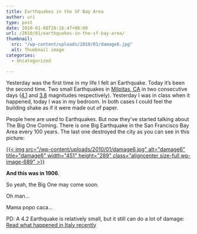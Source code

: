 ```yaml
---
title: Earthquakes in the SF Bay Area
author: uri
type: post
date: 2010-01-08T20:16:47+00:00
url: /2010/01/earthquakes-in-the-sf-bay-area/
thumbnail:
  src: "/wp-content/uploads/2010/01/damage6.jpg"
  alt: Thumbnail image
categories:
  - Uncategorized

---
```

Yesterday was the first time in my life I felt an Earthquake. Today it&#8217;s been the second time. Two small Earthquakes in [Milpitas, CA][1] in two consecutive days ([4.1][2] and [3.8][3] magnitudes respectively). Yesterday I was in class when it happened, today I was in my bedroom. In both cases I could feel the building shake as if it were made out of paper.

People here are used to Earthquakes. But now they&#8217;ve started talking about The Big One Coming. There is one Big Earthquake in the San Francisco Bay Area every 100 years. The last one destroyed the city as you can see in this picture:

[{{< img src="/wp-content/uploads/2010/01/damage6.jpg" alt="damage6" title="damage6" width="451" height="289" class="aligncenter size-full wp-image-689" >}}][4]

**And this was in 1906**. 

So yeah, the Big One may come soon. 

Oh man&#8230; 

Mama popo caca&#8230;

PD: A 4.2 Earthquake is relatively small, but it still can do a lot of damage: [Read what happened in Italy recently][5]

 [1]: http://maps.google.com/maps?f=q&source=s_q&hl=en&geocode=&q=Milpitas&sll=37.424106,-122.166076&sspn=0.099791,0.190029&ie=UTF8&hq=&hnear=Milpitas,+Santa+Clara,+California&ll=37.477038,-122.01004&spn=0.79776,1.520233&t=h&z=10
 [2]: http://quake.usgs.gov/recenteqs/Quakes/nc71336726.html
 [3]: http://quake.usgs.gov/recenteqs/Quakes/nc71337451.html
 [4]: /wp-content/uploads/2010/01/damage6.jpg
 [5]: http://www.elpais.com/articulo/internacional/Cientos/evacuados/centro/Italia/terremoto/42/elpepuint/20091215elpepuint_17/Tes